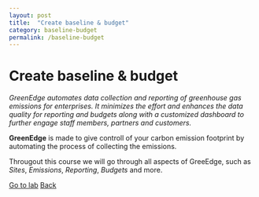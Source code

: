 ```yaml
---
layout: post
title:  "Create baseline & budget"
category: baseline-budget
permalink: /baseline-budget
---
```

# Create baseline & budget
*GreenEdge automates data collection and reporting of greenhouse gas emissions for enterprises. It minimizes the effort and enhances the data quality for reporting and budgets along with a customized dashboard to further engage staff members, partners and customers.*

**GreenEdge** is made to give controll of your carbon emission footprint by automating the process of collecting the emissions.

Througout this course we will go through all aspects of GreeEdge, such as *Sites*, *Emissions*, *Reporting*, *Budgets* and more.

<a class="offset-4 btn btn-success btn-lg" href="/baseline-budget-lab" role="button">Go to lab</a>
<a class="btn btn-info btn-lg" href="/" role="button">Back</a>